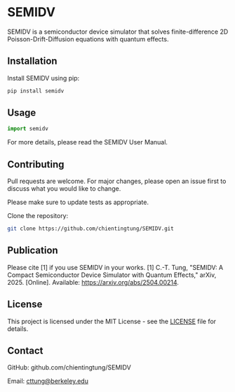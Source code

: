 # SEMIDV
SEMIDV is a semiconductor device simulator that solves finite-difference 2D Poisson-Drift-Diffusion equations with quantum effects.

## Installation

Install SEMIDV using pip:

```bash
pip install semidv
```

## Usage

```python
import semidv
```

For more details, please read the SEMIDV User Manual.

## Contributing

Pull requests are welcome. For major changes, please open an issue first
to discuss what you would like to change.

Please make sure to update tests as appropriate.

Clone the repository:

```bash
git clone https://github.com/chientingtung/SEMIDV.git
```
## Publication

Please cite [1] if you use SEMIDV in your works.
[1] C.-T. Tung, "SEMIDV: A Compact Semiconductor Device Simulator with Quantum Effects," arXiv, 2025. [Online]. Available: https://arxiv.org/abs/2504.00214.

## License

This project is licensed under the MIT License - see the [LICENSE](LICENSE) file for details.

## Contact

GitHub: github.com/chientingtung/SEMIDV

Email: cttung@berkeley.edu
